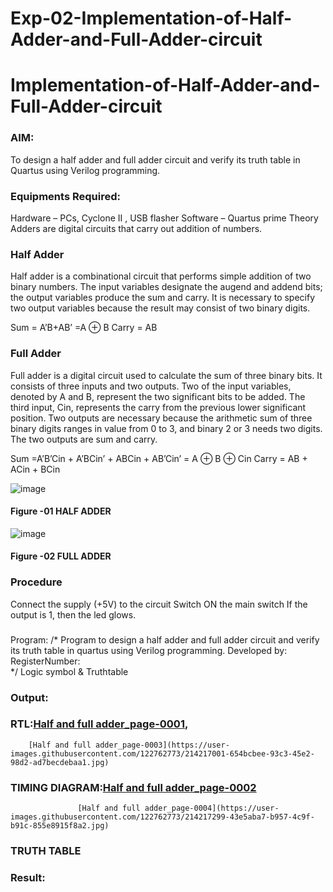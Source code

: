 # Exp-02-Implementation-of-Half-Adder-and-Full-Adder-circuit

# Implementation-of-Half-Adder-and-Full-Adder-circuit
### AIM:
To design a half adder and full adder circuit and verify its truth table in Quartus using Verilog programming.

### Equipments Required:
Hardware – PCs, Cyclone II , USB flasher
Software – Quartus prime
Theory
Adders are digital circuits that carry out addition of numbers.

### Half Adder
Half adder is a combinational circuit that performs simple addition of two binary numbers. The input variables designate the augend and addend bits; the output variables produce the sum and carry. It is necessary to specify two output variables because the result may consist of two binary digits.

Sum = A’B+AB’ =A ⊕ B Carry = AB

### Full Adder
Full adder is a digital circuit used to calculate the sum of three binary bits. It consists of three inputs and two outputs. Two of the input variables, denoted by A and B, represent the two significant bits to be added. The third input, Cin, represents the carry from the previous lower significant position. Two outputs are necessary because the arithmetic sum of three binary digits ranges in value from 0 to 3, and binary 2 or 3 needs two digits. The two outputs are sum and carry.

Sum =A’B’Cin + A’BCin’ + ABCin + AB’Cin’ = A ⊕ B ⊕ Cin Carry = AB + ACin + BCin

 ![image](https://user-images.githubusercontent.com/36288975/163552156-a13e5a56-c638-4110-97d9-8896907c8d25.png)

#### Figure -01 HALF ADDER 


![image](https://user-images.githubusercontent.com/36288975/163552057-b3547877-6d07-45b4-b7e0-bcfebfad9e1d.png)

#### Figure -02 FULL ADDER 

### Procedure

Connect the supply (+5V) to the circuit
Switch ON the main switch
If the output is 1, then the led glows.
### 
Program:
/*
Program to design a half adder and full adder circuit and verify its truth table in quartus using Verilog programming.
Developed by: 
RegisterNumber:  
*/
Logic symbol & Truthtable


### Output:
### RTL:[Half and full adder_page-0001](https://user-images.githubusercontent.com/122762773/214216806-e383d271-8f26-411f-ab44-7a4c321196f1.jpg),
        [Half and full adder_page-0003](https://user-images.githubusercontent.com/122762773/214217001-654bcbee-93c3-45e2-98d2-ad7becdebaa1.jpg)

### TIMING DIAGRAM:[Half and full adder_page-0002](https://user-images.githubusercontent.com/122762773/214217136-40caa91f-d007-4f01-937f-7a963b9e3494.jpg)
                   [Half and full adder_page-0004](https://user-images.githubusercontent.com/122762773/214217299-43e5aba7-b957-4c9f-b91c-855e8915f8a2.jpg)
 


### TRUTH TABLE 

### Result:
